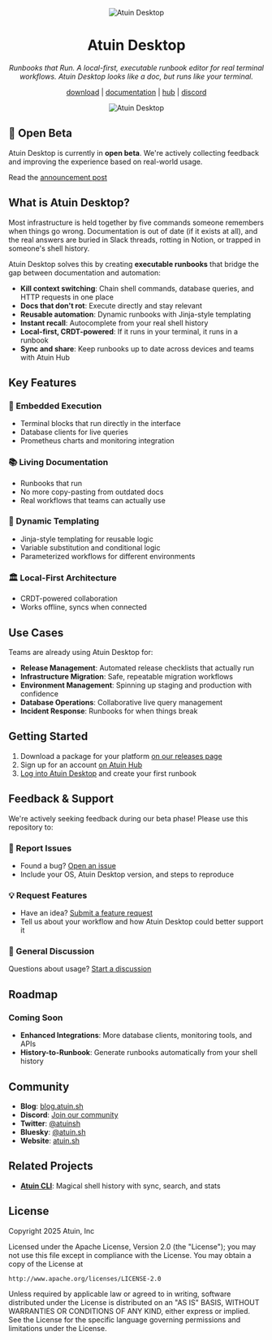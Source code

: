 <p align="center">
 <picture>
  <source media="(prefers-color-scheme: dark)" srcset="https://github.com/atuinsh/atuin/assets/53315310/13216a1d-1ac0-4c99-b0eb-d88290fe0efd">
  <img alt="Atuin Desktop" src="https://github.com/atuinsh/atuin/assets/53315310/08bc86d4-a781-4aaa-8d7e-478ae6bcd129">
</picture>
</p>

<h1 align="center">Atuin Desktop</h1>

<p align="center">
  <em>Runbooks that Run. A local-first, executable runbook editor for real terminal workflows. Atuin Desktop looks like a doc, but runs like your terminal.</em>
</p>

<p align="center">
  <a href="https://github.com/atuinsh/desktop/releases">download</a> | <a href="https://man.atuin.sh">documentation</a> | <a href="https://hub.atuin.sh/">hub</a> | <a href="https://discord.gg/Fq8bJSKPHh">discord</a>
</p>


<p align="center">
 <picture>
  <source media="(prefers-color-scheme: dark)" srcset="https://man.atuin.sh/images/atuin-desktop-ss-dark.png">
  <img alt="Atuin Desktop" src="https://man.atuin.sh/images/atuin-desktop-ss-light.png">
</picture>
</p>

## 🚀 Open Beta

Atuin Desktop is currently in **open beta**. We're actively collecting feedback and improving the experience based on real-world usage.

Read the [announcement post](https://blog.atuin.sh/atuin-desktop-open-source/)

## What is Atuin Desktop?

Most infrastructure is held together by five commands someone remembers when things go wrong. Documentation is out of date (if it exists at all), and the real answers are buried in Slack threads, rotting in Notion, or trapped in someone's shell history.

Atuin Desktop solves this by creating **executable runbooks** that bridge the gap between documentation and automation:

- **Kill context switching**: Chain shell commands, database queries, and HTTP requests in one place
- **Docs that don't rot**: Execute directly and stay relevant
- **Reusable automation**: Dynamic runbooks with Jinja-style templating  
- **Instant recall**: Autocomplete from your real shell history
- **Local-first, CRDT-powered**: If it runs in your terminal, it runs in a runbook
- **Sync and share**: Keep runbooks up to date across devices and teams with Atuin Hub

## Key Features

### 🔧 Embedded Execution
- Terminal blocks that run directly in the interface
- Database clients for live queries
- Prometheus charts and monitoring integration

### 📚 Living Documentation
- Runbooks that run
- No more copy-pasting from outdated docs
- Real workflows that teams can actually use

### 🔄 Dynamic Templating
- Jinja-style templating for reusable logic
- Variable substitution and conditional logic
- Parameterized workflows for different environments

### 🏛️ Local-First Architecture
- CRDT-powered collaboration
- Works offline, syncs when connected

## Use Cases

Teams are already using Atuin Desktop for:

- **Release Management**: Automated release checklists that actually run
- **Infrastructure Migration**: Safe, repeatable migration workflows
- **Environment Management**: Spinning up staging and production with confidence
- **Database Operations**: Collaborative live query management
- **Incident Response**: Runbooks for when things break

## Getting Started

1. Download a package for your platform [on our releases page](https://github.com/atuinsh/desktop/releases)
2. Sign up for an account [on Atuin Hub](https://hub.atuin.sh/)
3. [Log into Atuin Desktop](https://man.atuin.sh/hub/getting-started/) and create your first runbook

## Feedback & Support

We're actively seeking feedback during our beta phase! Please use this repository to:

### 🐛 Report Issues

- Found a bug? [Open an issue](../../issues/new?template=bug_report.md)
- Include your OS, Atuin Desktop version, and steps to reproduce

### 💡 Request Features  

- Have an idea? [Submit a feature request](../../issues/new?template=feature_request.md)
- Tell us about your workflow and how Atuin Desktop could better support it

### 💬 General Discussion

Questions about usage? [Start a discussion](https://forum.atuin.sh)

## Roadmap

### Coming Soon

- **Enhanced Integrations**: More database clients, monitoring tools, and APIs
- **History-to-Runbook**: Generate runbooks automatically from your shell history

## Community

- **Blog**: [blog.atuin.sh](https://blog.atuin.sh)
- **Discord**: [Join our community](https://discord.gg/Fq8bJSKPHh)
- **Twitter**: [@atuinsh](https://twitter.com/atuinsh)
- **Bluesky**: [@atuin.sh](https://bsky.app/profile/atuin.sh)
- **Website**: [atuin.sh](https://atuin.sh)

## Related Projects

- **[Atuin CLI](https://github.com/atuinsh/atuin)**: Magical shell history with sync, search, and stats

## License

Copyright 2025 Atuin, Inc

Licensed under the Apache License, Version 2.0 (the "License");
you may not use this file except in compliance with the License.
You may obtain a copy of the License at

    http://www.apache.org/licenses/LICENSE-2.0

Unless required by applicable law or agreed to in writing, software
distributed under the License is distributed on an "AS IS" BASIS,
WITHOUT WARRANTIES OR CONDITIONS OF ANY KIND, either express or implied.
See the License for the specific language governing permissions and
limitations under the License.
